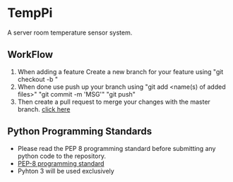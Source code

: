 # TempPi
A server room temperature sensor system.

## WorkFlow
1. When adding a feature Create a new branch for your feature using "git checkout -b <name of your new branch>"
2. When done use push up your branch using "git add <name(s) of added files>" "git commit -m 'MSG'" "git push"
3. Then create a pull request to merge your changes with the master branch. [click here](https://github.com/Cookie150CC/TempPi/pulls) 
  
## Python Programming Standards
- Please read the PEP 8 programming standard before submitting any python code to the repository.
- [PEP-8 programming standard](https://www.python.org/dev/peps/pep-0008/#maximum-line-length)
- Pyhton 3 will be used exclusively
